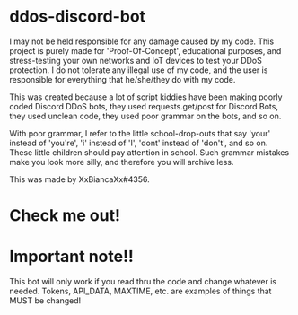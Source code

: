 # ddos-discord-bot
I may not be held responsible for any damage caused by my code. This project is purely made for 'Proof-Of-Concept', educational purposes, and stress-testing your own networks and IoT devices to test your DDoS protection. I do not tolerate any illegal use of my code, and the user is responsible for everything that he/she/they do with my code.

This was created because a lot of script kiddies have been making poorly coded Discord DDoS bots, they used requests.get/post for Discord Bots, they used unclean code, they used poor grammar on the bots, and so on.

With poor grammar, I refer to the little school-drop-outs that say 'your' instead of 'you're', 'i' instead of 'I', 'dont' instead of 'don't', and so on. These little children should pay attention in school. Such grammar mistakes make you look more silly, and therefore you will archive less.

This was made by XxBiancaXx#4356.

# Check me out!

# Important note!!
This bot will only work if you read thru the code and change whatever is needed. Tokens, API_DATA, MAXTIME, etc. are examples of things that MUST be changed!
